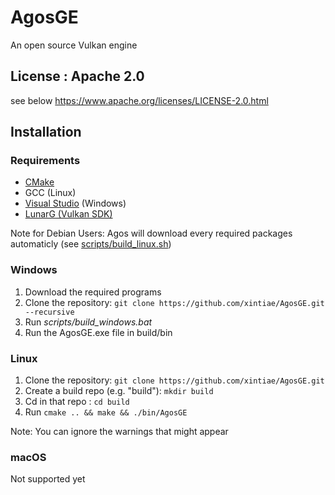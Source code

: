 # AgosGE
An open source Vulkan engine

## License : Apache 2.0
see below
https://www.apache.org/licenses/LICENSE-2.0.html

## Installation

### Requirements
- [CMake](https://cmake.org/download/)
- GCC (Linux)
- [Visual Studio](https://visualstudio.microsoft.com/) (Windows)
- [LunarG (Vulkan SDK)](https://vulkan.lunarg.com/sdk/home)

Note for Debian Users: Agos will download every required packages automaticly (see [scripts/build_linux.sh](https://github.com/xintiae/AgosGE/blob/main/scripts/build_linux.sh))

### Windows
1. Download the required programs
2. Clone the repository: ```git clone https://github.com/xintiae/AgosGE.git --recursive```
3. Run *scripts/build_windows.bat*
4. Run the AgosGE.exe file in build/bin

### Linux
1. Clone the repository: ```git clone https://github.com/xintiae/AgosGE.git```
2. Create a build repo (e.g. "build"): ```mkdir build```
3. Cd in that repo : ```cd build```
4. Run ```cmake .. && make && ./bin/AgosGE```

Note: You can ignore the warnings that might appear

### macOS
Not supported yet